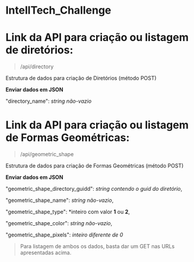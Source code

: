 # IntellTech_Challenge

# Link da API para criação ou listagem de diretórios:

> /api/directory

Estrutura de dados para criação de Diretórios (método POST)

**Enviar dados em JSON**

 "directory_name": *string não-vazio*


# Link da API para criação ou listagem de Formas Geométricas:

> /api/geometric_shape

Estrutura de dados para criação de Formas Geométricas (método POST)

**Enviar dados em JSON**

"geometric_shape_directory_guidd": *string contendo o guid do diretório*,

"geometric_shape_name": *string não-vazio*,

"geometric_shape_type": *inteiro com valor **1** ou **2**,

"geometric_shape_color": *string não-vazio*,

"geometric_shape_pixels": *inteiro diferente de 0*

> Para listagem de ambos os dados, basta dar um GET nas URLs apresentadas acima.
